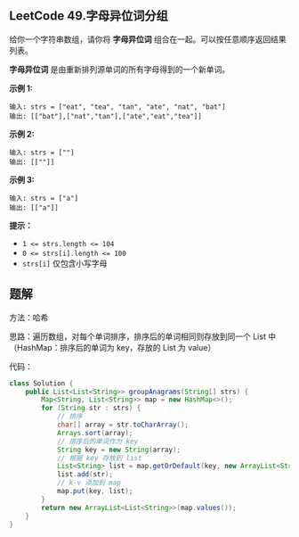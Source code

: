 ## LeetCode 49.字母异位词分组

给你一个字符串数组，请你将 **字母异位词** 组合在一起。可以按任意顺序返回结果列表。

**字母异位词** 是由重新排列源单词的所有字母得到的一个新单词。

 

**示例 1:**

```
输入: strs = ["eat", "tea", "tan", "ate", "nat", "bat"]
输出: [["bat"],["nat","tan"],["ate","eat","tea"]]
```

**示例 2:**

```
输入: strs = [""]
输出: [[""]]
```

**示例 3:**

```
输入: strs = ["a"]
输出: [["a"]]
```

 

**提示：**

- `1 <= strs.length <= 104`
- `0 <= strs[i].length <= 100`
- `strs[i]` 仅包含小写字母



## 题解

方法：哈希

思路：遍历数组，对每个单词排序，排序后的单词相同则存放到同一个 List 中（HashMap：排序后的单词为 key，存放的 List 为 value）

代码：

```java
class Solution {
    public List<List<String>> groupAnagrams(String[] strs) {
        Map<String, List<String>> map = new HashMap<>();
        for (String str : strs) {
            // 排序
            char[] array = str.toCharArray();
            Arrays.sort(array);
            // 排序后的单词作为 key
            String key = new String(array);
            // 根据 key 存放到 list
            List<String> list = map.getOrDefault(key, new ArrayList<String>());
            list.add(str);
            // k-v 添加到 map
            map.put(key, list);
        }
        return new ArrayList<List<String>>(map.values());
    }
}
```

